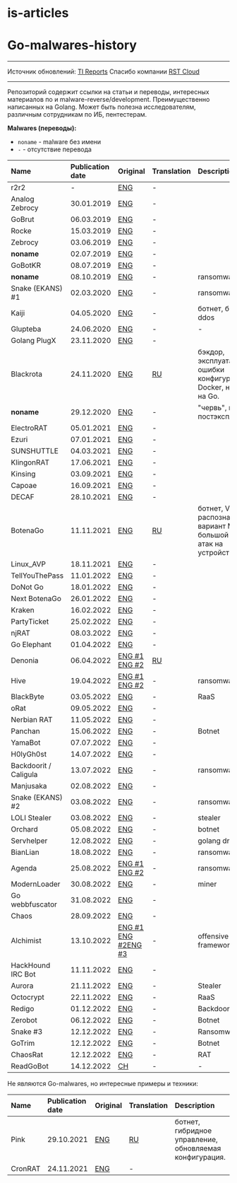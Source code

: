 # is-articles
# Go-malwares-history

---
Источник обновлений: [TI Reports](https://t.me/aptreports)
Спасибо компании [RST Cloud](https://www.rstcloud.com/)

---

Репозиторий содержит ссылки на статьи и переводы, интересных материалов по и malware-reverse/development. Преимущественно 
написанных на Golang. Может быть полезна исследователям, различным сотрудникам по ИБ, пентестерам.

**Malwares (переводы):**
* ```noname``` - malware без имени 
* ```-``` - отсутствие перевода


| Name           | Publication date | Original | Translation                               | Description                |
|:---------------|:-----------------| :------- |:------------------------------------------| :------------------------- |
| r2r2 			 | -       			| [ENG](https://www.guardicore.com/labs/operation-prowli-traffic-manipulation-cryptocurrency-mining/) | -                                         ||
| Analog Zebrocy | 30.01.2019       | [ENG](https://blog.malwarebytes.com/threat-analysis/2019/01/analyzing-new-stealer-written-golang/) | -                                         ||
| GoBrut 		 | 06.03.2019       | [ENG](https://www.fortinet.com/blog/threat-research/new-stealth-worker-campaign-creates-a-multi-platform-army-of-bru) | -                                         ||
| Rocke 		 | 15.03.2019       | [ENG](https://www.anomali.com/blog/rocke-evolves-its-arsenal-with-a-new-malware-family-written-in-golang) | - ||
| Zebrocy        | 03.06.2019       | [ENG](https://securelist.com/zebrocys-multilanguage-malware-salad/90680/) | -                                         ||
| <b>noname</b>  | 02.07.2019       | [ENG](https://www.f5.com/labs/articles/threat-intelligence/new-golang-malware-is-spreading-via-multiple-exploits-to-mine-mo) | -                                         ||
| GoBotKR		 | 08.07.2019       | [ENG](https://www.welivesecurity.com/2019/07/08/south-korean-users-backdoor-torrents/) | -                                         ||
| <b>noname</b>		 | 08.10.2019       | [ENG](https://www.fortinet.com/blog/threat-research/new-golang-ransomware-targeting-linux-systems) | -                                         |ransomware|
| Snake (EKANS) #1| 02.03.2020       | [ENG](https://www.dragos.com/blog/industry-news/ekans-ransomware-and-ics-operations/) | -                                         |ransomware|
| Kaiji   		 | 04.05.2020       | [ENG](https://www.intezer.com/blog/research/kaiji-new-chinese-linux-malware-turning-to-golang/) | -                                         |ботнет, брут ssh, ddos|
| Glupteba       | 24.06.2020       | [ENG](https://news.sophos.com/en-us/2020/06/24/glupteba-report/) | -                                         | - |
| Golang PlugX   | 23.11.2020       | [ENG](https://www.proofpoint.com/us/blog/threat-insight/ta416-goes-ground-and-returns-golang-plugx-malware-loader) | -                                         ||
| Blackrota      | 24.11.2020       | [ENG](https://blog.netlab.360.com/blackrota-a-heavily-obfuscated-backdoor-written-in-go/) | [RU](./translations/malware/blackrota.md) |бэкдор, эксплуатация ошибки конфигурации Docker, написан на Go. |
| <b>noname</b>  | 29.12.2020       | [ENG](https://www.intezer.com/blog/research/new-golang-worm-drops-xmrig-miner-on-servers/) | - |"червь", майнер, постэксплуатация. |
| ElectroRAT     | 05.01.2021       | [ENG](https://www.intezer.com/blog/research/operation-electrorat-attacker-creates-fake-companies-to-drain-your-crypto-wallets/) | -                                         ||
| Ezuri          | 07.01.2021       | [ENG](https://www.bleepingcomputer.com/news/security/linux-malware-authors-use-ezuri-golang-crypter-for-zero-detection/) | -                                         ||
| SUNSHUTTLE     | 04.03.2021       | [ENG](https://www.mandiant.com/resources/blog/sunshuttle-second-stage-backdoor-targeting-us-based-entity) | -                                         ||
| KlingonRAT     | 17.06.2021       | [ENG](https://www.intezer.com/blog/malware-analysis/klingon-rat-holding-on-for-dear-life/) | -                                         ||
| Kinsing        | 03.09.2021       | [ENG](https://www.cyberark.com/resources/threat-research-blog/kinsing-the-malware-with-two-faces) | -                                         ||
| Capoae         | 16.09.2021       | [ENG](https://www.akamai.com/blog/security/capoae-malware-ramps-up-uses-multiple-vulnerabilities-and-tactics-to-spread) | -                                         ||
| DECAF          | 28.10.2021       | [ENG](https://blog.morphisec.com/decaf-ransomware-a-new-golang-threat-makes-its-appearance)      | -                                         ||
| BotenaGo       | 11.11.2021       | [ENG](https://cybersecurity.att.com/blogs/labs-research/att-alien-labs-finds-new-golang-malwarebotenago-targeting-millions-of-routers-and-iot-devices-with-more-than-30-exploits) | [RU](./translations/malware/botenago.md)  | ботнет, VT распознается как вариант Mirai, большой вектор атак на устройства. |
| Linux_AVP      | 18.11.2021       | [ENG](https://sansec.io/research/ecommerce-malware-linux-avp) | -                                         ||
| TellYouThePass | 11.01.2022       | [ENG](https://www.crowdstrike.com/blog/tellyouthepass-ransomware-analysis-reveals-modern-reinterpretation-using-golang/) | -                                         | |
| DoNot Go       | 18.01.2022       | [ENG](https://www.welivesecurity.com/2022/01/18/donot-go-do-not-respawn/) | -                                         | |
| Next BotenaGo  | 26.01.2022       | [ENG](https://cybersecurity.att.com/blogs/labs-research/botenago-strike-again-malware-source-code-uploaded-to-github) | -                                         | |
| Kraken         | 16.02.2022       | [ENG](https://www.zerofox.com/blog/meet-kraken-a-new-golang-botnet-in-development/) | -                                         | |
| PartyTicket    | 25.02.2022       | [ENG](https://www.zscaler.com/blogs/security-research/technical-analysis-partyticket-ransomware) |-||
| njRAT    		 | 08.03.2022       | [ENG](https://asec.ahnlab.com/en/32450/) |-||
| Go Elephant    | 01.04.2022       | [ENG](https://blog.malwarebytes.com/threat-intelligence/2022/04/new-uac-0056-activity-theres-a-go-elephant-in-the-room/) | -                                         | |
| Denonia        | 06.04.2022       | [ENG #1](https://www.cadosecurity.com/cado-discovers-denonia-the-first-malware-specifically-targeting-lambda/) [ENG #2](https://www.cadosecurity.com/quick-update-on-recent-denonia-samples/)| [RU](./translations/malware/denonia.md)                                         | |
| Hive           | 19.04.2022       | [ENG #1](https://www.cadosecurity.com/cado-discovers-denonia-the-first-malware-specifically-targeting-lambda/) [ENG #2](https://www.avertium.com/resources/threat-reports/an-update-on-hive-ransomware)| - | ransomware |
| BlackByte      | 03.05.2022       | [ENG](https://www.zscaler.com/blogs/security-research/analysis-blackbyte-ransomwares-go-based-variants) |-| RaaS  |
| oRat           | 09.05.2022       | [ENG](https://www.sentinelone.com/blog/from-the-front-lines-unsigned-macos-orat-malware-gambles-for-the-win/) | -                                         ||
| Nerbian RAT    | 11.05.2022       | [ENG](https://www.proofpoint.com/us/blog/threat-insight/nerbian-rat-using-covid-19-themes-features-sophisticated-evasion-techniques) | -                                         ||
| Panchan        | 15.06.2022       | [ENG](https://www.akamai.com/blog/security/new-p2p-botnet-panchan) |-| Botnet  |
| YamaBot        | 07.07.2022       | [ENG](https://blogs.jpcert.or.jp/en/2022/07/yamabot.html) |-|   |
| H0lyGh0st      | 14.07.2022       | [ENG](https://www.microsoft.com/security/blog/2022/07/14/north-korean-threat-actor-targets-small-and-midsize-businesses-with-h0lygh0st-ransomware/) |-|   |
| Backdoorit / Caligula | 13.07.2022       | [ENG](https://decoded.avast.io/davidalvarez/go-malware-on-the-rise/) |-| ransomware |
| Manjusaka      | 02.08.2022       | [ENG](https://blog.talosintelligence.com/2022/08/manjusaka-offensive-framework.html) |-| |
| Snake (EKANS) #2| 03.08.2022       | [ENG](https://www.0ffset.net/reverse-engineering/analysing-snake-ransomware/) |-| ransomware |
| LOLI Stealer   | 03.08.2022       |[ENG](https://blog.cyble.com/2022/08/03/loli-stealer-golang-based-infostealer-spotted-in-the-wild/)  |-| stealer|
| Orchard        | 05.08.2022       | [ENG](https://blog.netlab.360.com/a-new-botnet-orchard-generates-dga-domains-with-bitcoin-transaction-information/) |-| botnet |
| Servhelper     | 12.08.2022       | [ENG](https://blog.talosintelligence.com/2021/08/raccoon-and-amadey-install-servhelper.html) |-| golang dropper |
| BianLian       | 18.08.2022       | [ENG](https://blog.cyble.com/2022/08/18/bianlian-new-ransomware-variant-on-the-rise/) |-| ransomware |
| Agenda         | 25.08.2022       | [ENG #1](https://www.trendmicro.com/en_us/research/22/h/new-golang-ransomware-agenda-customizes-attacks.html) [ENG #2](https://www.trendmicro.com/en_us/research/22/l/agenda-ransomware-uses-rust-to-target-more-vital-industries.html)|-| ransomware |
| ModernLoader   | 30.08.2022       | [ENG](https://blog.talosintelligence.com/2022/08/modernloader-delivers-multiple-stealers.html) |-| miner |
| Go webbfuscator | 31.08.2022       | [ENG](https://www.securonix.com/blog/golang-attack-campaign-gowebbfuscator-leverages-office-macros-and-james-webb-images-to-infect-systems) |-| |
| Chaos | 28.09.2022       | [ENG](https://blog.lumen.com/chaos-is-a-go-based-swiss-army-knife-of-malware/) |-| |
| Alchimist | 13.10.2022       | [ENG #1](https://blog.talosintelligence.com/alchimist-offensive-framework/) [ENG #2](https://socradar.io/new-alchimist-framework-targets-windows-macos-and-linux-systems)[ENG #3](http://blog.talosintelligence.com/2022/10/alchimist-offensive-framework.html)|-| offensive framework|
| HackHound IRC Bot | 11.11.2022       | [ENG](https://asec.ahnlab.com/en/41806/) |-| |
| Aurora | 21.11.2022       | [ENG](https://blog.sekoia.io/aurora-a-rising-stealer-flying-under-the-radar/) |-| Stealer |
| Octocrypt | 22.11.2022       | [ENG](https://blog.cyble.com/2022/11/18/axlocker-octocrypt-and-alice-leading-a-new-wave-of-ransomware-campaigns/) |-| RaaS |
| Redigo | 01.12.2022       | [ENG](https://blog.aquasec.com/redigo-redis-backdoor-malware) |-| Backdoor |
| Zerobot | 06.12.2022       | [ENG](https://www.fortinet.com/blog/threat-research/zerobot-new-go-based-botnet-campaign-targets-multiple-vulnerabilities) |-| Botnet |
| Snake #3 | 12.12.2022       | [ENG](https://www.0ffset.net/reverse-engineering/analysing-snake-ransomware/) |-| Ransomware |
| GoTrim | 12.12.2022       | [ENG](https://www.fortinet.com/blog/threat-research/gotrim-go-based-botnet-actively-brute-forces-wordpress-websites) |-| Botnet |
| ChaosRat | 12.12.2022       | [ENG](https://www.trendmicro.com/en_us/research/22/l/linux-cryptomining-enhanced-via-chaos-rat-.html) |-| RAT |
| ReadGoBot | 14.12.2022       | [CH](https://mp.weixin.qq.com/s/4iTA4LBNEnOQ5T5AcvZCCA) |-| - |

Не являются Go-malwares, но интересные примеры и техники:

| Name | Publication date | Original | Translation                               | Description                |
|:-----|:-----------------| :------- |:------------------------------------------| :------------------------- |
| Pink | 29.10.2021       | [ENG](https://blog.netlab.360.com/pink-en/) | [RU](./translations/malware/pink.md)      |ботнет, гибридное управление, обновляемая конфигурация. |
| CronRAT        | 24.11.2021       | [ENG](https://sansec.io/research/cronrat) | -                                         ||

